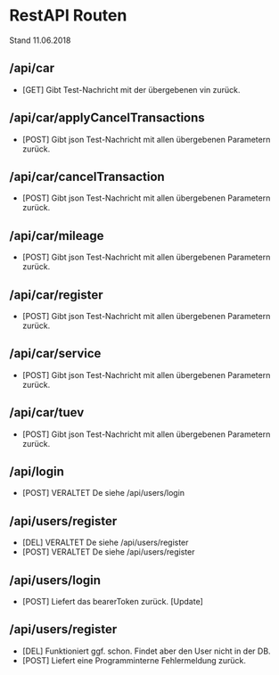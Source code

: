 # RestAPI Routen

Stand 11.06.2018

## /api/car

- [GET] Gibt Test-Nachricht mit der übergebenen vin zurück.

## /api/car/applyCancelTransactions

- [POST] Gibt json Test-Nachricht mit allen übergebenen Parametern zurück.

## /api/car/cancelTransaction

- [POST] Gibt json Test-Nachricht mit allen übergebenen Parametern zurück.

## /api/car/mileage

- [POST] Gibt json Test-Nachricht mit allen übergebenen Parametern zurück.

## /api/car/register

- [POST] Gibt json Test-Nachricht mit allen übergebenen Parametern zurück.

## /api/car/service

- [POST] Gibt json Test-Nachricht mit allen übergebenen Parametern zurück.

## /api/car/tuev

- [POST] Gibt json Test-Nachricht mit allen übergebenen Parametern zurück.

## /api/login

- [POST] VERALTET De siehe /api/users/login

## /api/users/register

- [DEL] VERALTET De siehe /api/users/register
- [POST] VERALTET De siehe /api/users/register

## /api/users/login

- [POST] Liefert das bearerToken zurück. [Update]

## /api/users/register

- [DEL] Funktioniert ggf. schon. Findet aber den User nicht in der DB.
- [POST] Liefert eine Programminterne Fehlermeldung zurück.